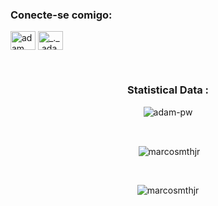 <div align="center">
<h3 align="left">Conecte-se comigo:</h3>
<p align="left">
  <a href="https://www.linkedin.com/in/marcos-mathias-junior-529541145/" target="_blank"><img align="center"
      src="https://raw.githubusercontent.com/rahuldkjain/github-profile-readme-generator/master/src/images/icons/Social/linked-in-alt.svg"
      alt="adam pithewan" height="30" width="40" /></a>
  <a href="https://instagram.com/marcos_mth" target="_blank"><img align="center"
      src="https://raw.githubusercontent.com/rahuldkjain/github-profile-readme-generator/master/src/images/icons/Social/instagram.svg"
      alt="_._.adam._" height="30" width="40" /></a>
</p>

<br>

  
<h3>Statistical Data :</h3>
<p><img align="center"
    src="https://github-readme-stats.vercel.app/api/top-langs?username=marcosmthjr&show_icons=true&locale=en&bg_color=0d1117&text_color=ffffff&layout=compact"
    alt="adam-pw" 
    bg_color=#808080/></p>

<br>

<p>&nbsp;<img align="center" src="https://github-readme-stats.vercel.app/api?username=marcosmthjr&show_icons=true&locale=en&bg_color=0d1117&text_color=ffffff&repo=convoychat"
    alt="marcosmthjr" /></p>

<br>

<p><img align="center" src="https://github-readme-streak-stats.herokuapp.com/?user=marcosmthjr&theme=dark&background=0d1117&date_format=M%20j%5B%2C%20Y%5D" alt="marcosmthjr" /></p>
      
